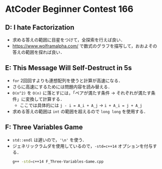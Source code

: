 # AtCoder Beginner Contest 166
## D: I hate Factorization
- 求める答えの範囲に目星をつけて，全探索を行えば良い．
- https://www.wolframalpha.com/ で数式のグラフを描写して，おおよその答えの範囲を探れば良い．

## E: This Message Will Self-Destruct in 5s
- `for` 2回回すよりも連想配列を使うと計算が高速になる．
- さらに高速にするためには問題内容を読み替える．
- `O(n^2)` を `O(n)` に落とすには，「ペアが満たす条件 → それぞれが満たす条件」に変換して計算する．
    - ここでは具体的には `j - i = A_i + A_j` → `i + A_i = j + A_j`
- 求める答えの範囲は `int` の範囲を超えるので `long long` を使用する．

## F: Three Variables Game
- `std::endl` は遅いので，`'\n'` を使う．
- ジェネリックラムダを使用しているので，`-std=c++14` オプションを付与する．
    ```bash
    g++ -std=c++14 F_Three-Variables-Game.cpp
    ```

